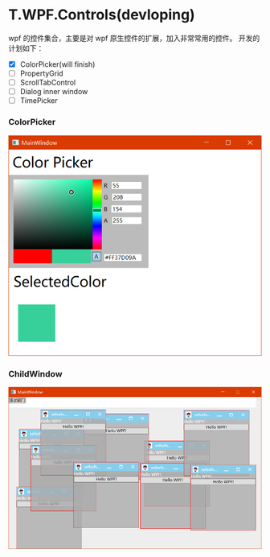# T.WPF.Controls(devloping)

wpf 的控件集合，主要是对 wpf 原生控件的扩展，加入非常常用的控件。
开发的计划如下：

- [x] ColorPicker(will finish)
- [ ] PropertyGrid
- [ ] ScrollTabControl
- [ ] Dialog inner window
- [ ] TimePicker

### ColorPicker

![ColorPicker效果](docs/images/colorpicker.png)

### ChildWindow

![ColorPicker效果](docs/images/WindowControl.png)
